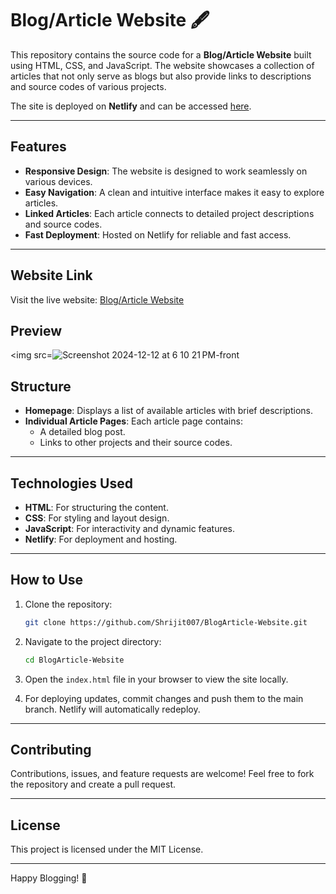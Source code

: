 
# Blog/Article Website  🖋️

This repository contains the source code for a **Blog/Article Website** built using HTML, CSS, and JavaScript. The website showcases a collection of articles that not only serve as blogs but also provide links to descriptions and source codes of various projects.  

The site is deployed on **Netlify** and can be accessed [here](https://shrijitraj-article1.netlify.app/).  

---

## Features  

- **Responsive Design**: The website is designed to work seamlessly on various devices.  
- **Easy Navigation**: A clean and intuitive interface makes it easy to explore articles.  
- **Linked Articles**: Each article connects to detailed project descriptions and source codes.  
- **Fast Deployment**: Hosted on Netlify for reliable and fast access.  

---

## Website Link  

Visit the live website: [Blog/Article Website](https://shrijitraj-article1.netlify.app/)  

## Preview
<img src=![Screenshot 2024-12-12 at 6 10 21 PM-front](https://github.com/user-attachments/assets/b7511880-e1ed-41fd-9cf0-c0ad796263e9)
>

## Structure  

- **Homepage**: Displays a list of available articles with brief descriptions.  
- **Individual Article Pages**: Each article page contains:  
  - A detailed blog post.  
  - Links to other projects and their source codes.  

---

## Technologies Used  

- **HTML**: For structuring the content.  
- **CSS**: For styling and layout design.  
- **JavaScript**: For interactivity and dynamic features.  
- **Netlify**: For deployment and hosting.  

---

## How to Use  

1. Clone the repository:  
   ```bash  
   git clone https://github.com/Shrijit007/BlogArticle-Website.git  
   ```  

2. Navigate to the project directory:  
   ```bash  
   cd BlogArticle-Website  
   ```  

3. Open the `index.html` file in your browser to view the site locally.  

4. For deploying updates, commit changes and push them to the main branch. Netlify will automatically redeploy.  

---

## Contributing  

Contributions, issues, and feature requests are welcome! Feel free to fork the repository and create a pull request.  

---

## License  

This project is licensed under the MIT License.  

---  

Happy Blogging! 🌟 
